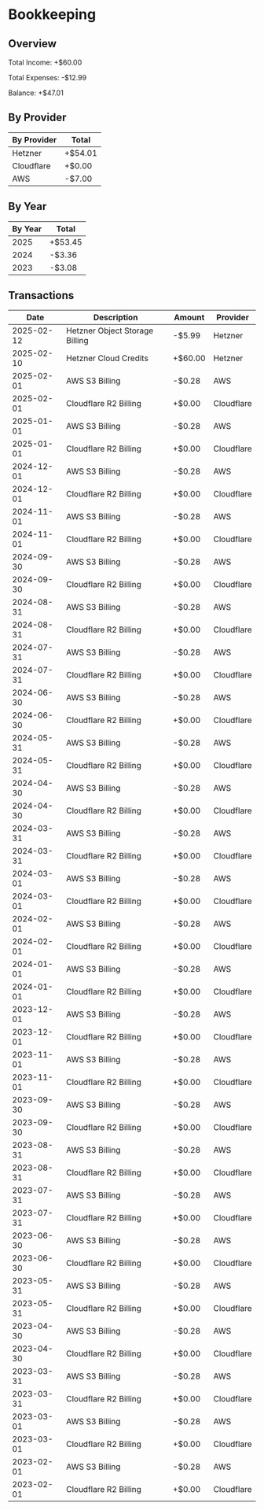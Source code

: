 # Bookkeeping

## Overview

Total Income: +$60.00

Total Expenses: -$12.99

Balance: +$47.01

## By Provider

| By Provider | Total |
| --- | --- |
| Hetzner | +$54.01 |
| Cloudflare | +$0.00 |
| AWS | -$7.00 |

## By Year

| By Year | Total |
| --- | --- |
| 2025 | +$53.45 |
| 2024 | -$3.36 |
| 2023 | -$3.08 |

## Transactions
| Date | Description | Amount | Provider |
| --- | --- | --- | --- |
| 2025-02-12 | Hetzner Object Storage Billing | -$5.99 | Hetzner |
| 2025-02-10 | Hetzner Cloud Credits | +$60.00 | Hetzner |
| 2025-02-01 | AWS S3 Billing | -$0.28 | AWS |
| 2025-02-01 | Cloudflare R2 Billing | +$0.00 | Cloudflare |
| 2025-01-01 | AWS S3 Billing | -$0.28 | AWS |
| 2025-01-01 | Cloudflare R2 Billing | +$0.00 | Cloudflare |
| 2024-12-01 | AWS S3 Billing | -$0.28 | AWS |
| 2024-12-01 | Cloudflare R2 Billing | +$0.00 | Cloudflare |
| 2024-11-01 | AWS S3 Billing | -$0.28 | AWS |
| 2024-11-01 | Cloudflare R2 Billing | +$0.00 | Cloudflare |
| 2024-09-30 | AWS S3 Billing | -$0.28 | AWS |
| 2024-09-30 | Cloudflare R2 Billing | +$0.00 | Cloudflare |
| 2024-08-31 | AWS S3 Billing | -$0.28 | AWS |
| 2024-08-31 | Cloudflare R2 Billing | +$0.00 | Cloudflare |
| 2024-07-31 | AWS S3 Billing | -$0.28 | AWS |
| 2024-07-31 | Cloudflare R2 Billing | +$0.00 | Cloudflare |
| 2024-06-30 | AWS S3 Billing | -$0.28 | AWS |
| 2024-06-30 | Cloudflare R2 Billing | +$0.00 | Cloudflare |
| 2024-05-31 | AWS S3 Billing | -$0.28 | AWS |
| 2024-05-31 | Cloudflare R2 Billing | +$0.00 | Cloudflare |
| 2024-04-30 | AWS S3 Billing | -$0.28 | AWS |
| 2024-04-30 | Cloudflare R2 Billing | +$0.00 | Cloudflare |
| 2024-03-31 | AWS S3 Billing | -$0.28 | AWS |
| 2024-03-31 | Cloudflare R2 Billing | +$0.00 | Cloudflare |
| 2024-03-01 | AWS S3 Billing | -$0.28 | AWS |
| 2024-03-01 | Cloudflare R2 Billing | +$0.00 | Cloudflare |
| 2024-02-01 | AWS S3 Billing | -$0.28 | AWS |
| 2024-02-01 | Cloudflare R2 Billing | +$0.00 | Cloudflare |
| 2024-01-01 | AWS S3 Billing | -$0.28 | AWS |
| 2024-01-01 | Cloudflare R2 Billing | +$0.00 | Cloudflare |
| 2023-12-01 | AWS S3 Billing | -$0.28 | AWS |
| 2023-12-01 | Cloudflare R2 Billing | +$0.00 | Cloudflare |
| 2023-11-01 | AWS S3 Billing | -$0.28 | AWS |
| 2023-11-01 | Cloudflare R2 Billing | +$0.00 | Cloudflare |
| 2023-09-30 | AWS S3 Billing | -$0.28 | AWS |
| 2023-09-30 | Cloudflare R2 Billing | +$0.00 | Cloudflare |
| 2023-08-31 | AWS S3 Billing | -$0.28 | AWS |
| 2023-08-31 | Cloudflare R2 Billing | +$0.00 | Cloudflare |
| 2023-07-31 | AWS S3 Billing | -$0.28 | AWS |
| 2023-07-31 | Cloudflare R2 Billing | +$0.00 | Cloudflare |
| 2023-06-30 | AWS S3 Billing | -$0.28 | AWS |
| 2023-06-30 | Cloudflare R2 Billing | +$0.00 | Cloudflare |
| 2023-05-31 | AWS S3 Billing | -$0.28 | AWS |
| 2023-05-31 | Cloudflare R2 Billing | +$0.00 | Cloudflare |
| 2023-04-30 | AWS S3 Billing | -$0.28 | AWS |
| 2023-04-30 | Cloudflare R2 Billing | +$0.00 | Cloudflare |
| 2023-03-31 | AWS S3 Billing | -$0.28 | AWS |
| 2023-03-31 | Cloudflare R2 Billing | +$0.00 | Cloudflare |
| 2023-03-01 | AWS S3 Billing | -$0.28 | AWS |
| 2023-03-01 | Cloudflare R2 Billing | +$0.00 | Cloudflare |
| 2023-02-01 | AWS S3 Billing | -$0.28 | AWS |
| 2023-02-01 | Cloudflare R2 Billing | +$0.00 | Cloudflare |